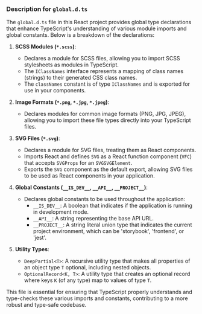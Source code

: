 ### Description for `global.d.ts`

The `global.d.ts` file in this React project provides global type declarations that enhance TypeScript's understanding of various module imports and global constants. Below is a breakdown of the declarations:

1. **SCSS Modules (`*.scss`)**:
    - Declares a module for SCSS files, allowing you to import SCSS stylesheets as modules in TypeScript.
    - The `IClassNames` interface represents a mapping of class names (strings) to their generated CSS class names.
    - The `classNames` constant is of type `IClassNames` and is exported for use in your components.

2. **Image Formats (`*.png`, `*.jpg`, `*.jpeg`)**:
    - Declares modules for common image formats (PNG, JPG, JPEG), allowing you to import these file types directly into your TypeScript files.

3. **SVG Files (`*.svg`)**:
    - Declares a module for SVG files, treating them as React components.
    - Imports React and defines `SVG` as a React function component (`VFC`) that accepts `SVGProps` for an `SVGSVGElement`.
    - Exports the `SVG` component as the default export, allowing SVG files to be used as React components in your application.

4. **Global Constants (`__IS_DEV__`, `__API__`, `__PROJECT__`)**:
    - Declares global constants to be used throughout the application:
        - `__IS_DEV__`: A boolean that indicates if the application is running in development mode.
        - `__API__`: A string representing the base API URL.
        - `__PROJECT__`: A string literal union type that indicates the current project environment, which can be 'storybook', 'frontend', or 'jest'.

5. **Utility Types**:
    - `DeepPartial<T>`: A recursive utility type that makes all properties of an object type `T` optional, including nested objects.
    - `OptionalRecord<K, T>`: A utility type that creates an optional record where keys `K` (of any type) map to values of type `T`.

This file is essential for ensuring that TypeScript properly understands and type-checks these various imports and constants, contributing to a more robust and type-safe codebase.
